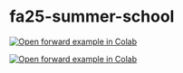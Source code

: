 # fa25-summer-school

[![Open forward example in Colab](https://colab.research.google.com/assets/colab-badge.svg)](https://colab.research.google.com/github/m-pexx/fa25-summer-school/blob/main/example_PINN_forward.ipynb)<br>

[![Open forward example in Colab](https://colab.research.google.com/assets/colab-badge.svg)](https://colab.research.google.com/github/m-pexx/fa25-summer-school/blob/main/example_PINN_inverse.ipynb)<br>
